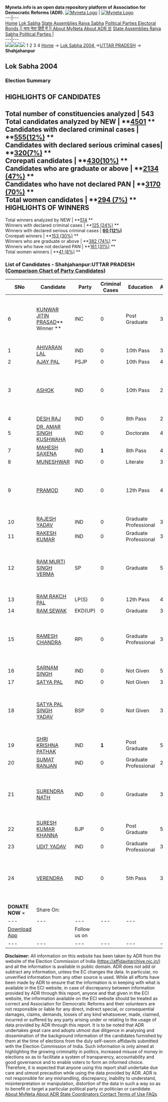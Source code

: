 **Myneta.info is an open data repository platform of Association for Democratic Reforms (ADR).**
[![Myneta Logo](https://www.myneta.info/lib/img/myneta-logo.png)](https://www.myneta.info/) | [![Myneta Logo](https://www.myneta.info/lib/img/adr-logo.png)](https://adrindia.org)  
---|---  
[Home](https://www.myneta.info/) [Lok Sabha](https://www.myneta.info/#ls "Lok Sabha") [ State Assemblies ](https://www.myneta.info/#sa "State Assemblies") [Rajya Sabha](https://www.myneta.info/#rs "Rajya Sabha") [Political Parties ](https://www.myneta.info/party "Political Parties") [ Electoral Bonds ](https://www.myneta.info/electoral_bonds "Electoral Bonds") [ || माय नेता हिंदी में || ](https://translate.google.co.in/translate?prev=hp&hl=en&js=y&u=www.myneta.info&sl=en&tl=hi&history_state0=) [ About MyNeta ](https://adrindia.org/content/about-myneta) [ About ADR ](https://adrindia.org/about-adr/who-we-are) [☰](javascript:void\(0\))
[ State Assemblies ](https://www.myneta.info/#sa "State Assemblies") [ Rajya Sabha ](https://www.myneta.info/#rs "Rajya Sabha") [ Political Parties ](https://www.myneta.info/party "Political Parties")
|   
---|---  
![](https://www.myneta.info/lib/img/banner/banner-1.png)![](https://www.myneta.info/lib/img/banner/banner-2.png)![](https://www.myneta.info/lib/img/banner/banner-3.png)![](https://www.myneta.info/lib/img/banner/banner-4.png)
1  2  3  4 
[Home](https://www.myneta.info/) → [Lok Sabha 2004 ](https://www.myneta.info/loksabha2004/)→[UTTAR PRADESH](https://www.myneta.info/loksabha2004/index.php?action=show_constituencies&state_id=24) → **Shahjahanpur**
### 
## Lok Sabha 2004 
###  Election Summary 
HIGHLIGHTS OF CANDIDATES  
---  
Total number of constituencies analyzed |  543   
Total candidates analyzed by NEW | **[4501](https://www.myneta.info/loksabha2004/index.php?action=summary&subAction=candidates_analyzed&sort=candidate#summary) **  
Candidates with declared criminal cases | **[555(12%)](https://www.myneta.info/loksabha2004/index.php?action=summary&subAction=crime&sort=candidate#summary) **  
Candidates with declared serious criminal cases| **[320(7%)](https://www.myneta.info/loksabha2004/index.php?action=summary&subAction=serious_crime&sort=candidate#summary) **  
Crorepati candidates | **[430(10%)](https://www.myneta.info/loksabha2004/index.php?action=summary&subAction=crorepati&sort=candidate#summary) **  
Candidates who are graduate or above | **[2134 (47%)](https://www.myneta.info/loksabha2004/index.php?action=summary&subAction=education&sort=candidate#summary) **  
Candidates who have not declared PAN | **[3170 (70%)](https://www.myneta.info/loksabha2004/index.php?action=summary&subAction=without_pan&sort=candidate#summary) **  
Total women candidates | **[294 (7%)](https://www.myneta.info/loksabha2004/index.php?action=summary&subAction=women_candidate&sort=candidate#summary) **  
HIGHLIGHTS OF WINNERS  
---  
Total winners analyzed by NEW | **[514](https://www.myneta.info/loksabha2004/index.php?action=summary&subAction=winner_analyzed&sort=candidate#summary) **  
Winners with declared criminal cases | **[125 (24%)](https://www.myneta.info/loksabha2004/index.php?action=summary&subAction=winner_crime&sort=candidate#summary) **  
Winners with declared serious criminal cases | **[60 (12%)](https://www.myneta.info/loksabha2004/index.php?action=summary&subAction=winner_serious_crime&sort=candidate#summary)**  
Crorepati winners | **[153 (30%)](https://www.myneta.info/loksabha2004/index.php?action=summary&subAction=winner_crorepati&sort=candidate#summary) **  
Winners who are graduate or above | **[382 (74%)](https://www.myneta.info/loksabha2004/index.php?action=summary&subAction=winner_education&sort=candidate#summary) **  
Winners who have not declared PAN | **[161 (31%)](https://www.myneta.info/loksabha2004/index.php?action=summary&subAction=winner_without_pan&sort=candidate#summary) **  
Total women winners | **[41 (8%)](https://www.myneta.info/loksabha2004/index.php?action=summary&subAction=winner_women&sort=candidate#summary) **  
### List of Candidates - Shahjahanpur:UTTAR PRADESH ([Comparison Chart of Party Candidates](https://www.myneta.info/loksabha2004/comparisonchart.php?constituency_id=426))
SNo | Candidate| Party| Criminal Cases| Education| Age| Total Assets| Liabilities  
---|---|---|---|---|---|---|---  
6  | [KUNWAR JITIN PRASAD](https://www.myneta.info/loksabha2004/candidate.php?candidate_id=4936)** Winner ** | INC | 0 | Post Graduate| 30 | ![](https://myneta.info/image_v2.php?myneta_folder=loksabha2004&candidate_id=4936&col=ta) | ![](https://myneta.info/image_v2.php?myneta_folder=loksabha2004&candidate_id=4936&col=lia)  
1  | [AHIVARAN LAL](https://www.myneta.info/loksabha2004/candidate.php?candidate_id=4954) | IND | 0 | 10th Pass| 33 | Rs 2,20,000 ~ 2 Lacs+ | Rs 2,600 ~ 2 Thou+  
2  | [AJAY PAL](https://www.myneta.info/loksabha2004/candidate.php?candidate_id=4941) | PSJP | 0 | 10th Pass| 48 | Rs 1,65,000 ~ 1 Lacs+ | Rs 0 ~   
3  | [ASHOK](https://www.myneta.info/loksabha2004/candidate.php?candidate_id=4950) | IND | 0 | 10th Pass| 29 | ![](https://myneta.info/image_v2.php?myneta_folder=loksabha2004&candidate_id=4950&col=ta) | ![](https://myneta.info/image_v2.php?myneta_folder=loksabha2004&candidate_id=4950&col=lia)  
4  | [DESH RAJ](https://www.myneta.info/loksabha2004/candidate.php?candidate_id=4947) | IND | 0 | 8th Pass| 25 | Rs 30,150 ~ 30 Thou+ | Rs 0 ~   
5  | [DR. AMAR SINGH KUSHWAHA](https://www.myneta.info/loksabha2004/candidate.php?candidate_id=4952) | IND | 0 | Doctorate| 43 | Rs 6,25,000 ~ 6 Lacs+ | Rs 0 ~   
7  | [MAHESH SAXENA](https://www.myneta.info/loksabha2004/candidate.php?candidate_id=4943) | IND | **1** | 8th Pass| 43 | Rs 17,29,648 ~ 17 Lacs+ | Rs 0 ~   
8  | [MUNESHWAR](https://www.myneta.info/loksabha2004/candidate.php?candidate_id=4949) | IND | 0 | Literate| 38 | Rs 2,87,500 ~ 2 Lacs+ | Rs 0 ~   
9  | [PRAMOD](https://www.myneta.info/loksabha2004/candidate.php?candidate_id=4942) | IND | 0 | 12th Pass| 43 | ![](https://myneta.info/image_v2.php?myneta_folder=loksabha2004&candidate_id=4942&col=ta) | ![](https://myneta.info/image_v2.php?myneta_folder=loksabha2004&candidate_id=4942&col=lia)  
10  | [RAJESH YADAV](https://www.myneta.info/loksabha2004/candidate.php?candidate_id=4957) | IND | 0 | Graduate Professional| 32 | Rs 12,02,000 ~ 12 Lacs+ | Rs 66,200 ~ 66 Thou+  
11  | [RAKESH KUMAR](https://www.myneta.info/loksabha2004/candidate.php?candidate_id=4951) | IND | 0 | Graduate Professional| 30 | Rs 35,000 ~ 35 Thou+ | Rs 0 ~   
12  | [RAM MURTI SINGH VERMA](https://www.myneta.info/loksabha2004/candidate.php?candidate_id=4937) | SP | 0 | Graduate| 55 | ![](https://myneta.info/image_v2.php?myneta_folder=loksabha2004&candidate_id=4937&col=ta) | ![](https://myneta.info/image_v2.php?myneta_folder=loksabha2004&candidate_id=4937&col=lia)  
13  | [RAM RAKCH PAL](https://www.myneta.info/loksabha2004/candidate.php?candidate_id=4945) | LP(S) | 0 | 12th Pass| 41 | Rs 6,17,018 ~ 6 Lacs+ | Rs 0 ~   
14  | [RAM SEWAK](https://www.myneta.info/loksabha2004/candidate.php?candidate_id=4955) | EKD(UP) | 0 | Graduate| 33 | Rs 1,500 ~ 1 Thou+ | Rs 0 ~   
15  | [RAMESH CHANDRA](https://www.myneta.info/loksabha2004/candidate.php?candidate_id=4953) | RPI | 0 | Graduate Professional| 32 | ![](https://myneta.info/image_v2.php?myneta_folder=loksabha2004&candidate_id=4953&col=ta) | ![](https://myneta.info/image_v2.php?myneta_folder=loksabha2004&candidate_id=4953&col=lia)  
16  | [SARNAM SINGH](https://www.myneta.info/loksabha2004/candidate.php?candidate_id=4958) | IND | 0 | Not Given| 50 | Rs 18,11,000 ~ 18 Lacs+ | Rs 72,000 ~ 72 Thou+  
17  | [SATYA PAL](https://www.myneta.info/loksabha2004/candidate.php?candidate_id=4961) | IND | 0 | Not Given| 30 | Rs 56,000 ~ 56 Thou+ | Rs 0 ~   
18  | [SATYA PAL SINGH YADAV](https://www.myneta.info/loksabha2004/candidate.php?candidate_id=4938) | BSP | 0 | Not Given| 30 | ![](https://myneta.info/image_v2.php?myneta_folder=loksabha2004&candidate_id=4938&col=ta) | ![](https://myneta.info/image_v2.php?myneta_folder=loksabha2004&candidate_id=4938&col=lia)  
19  | [SHRI KRISHNA PATHAK](https://www.myneta.info/loksabha2004/candidate.php?candidate_id=4959) | IND | **1** | Post Graduate| 59 | Rs 15,95,503 ~ 15 Lacs+ | Rs 0 ~   
20  | [SUMAT RANJAN](https://www.myneta.info/loksabha2004/candidate.php?candidate_id=4960) | IND | 0 | Graduate Professional| 29 | Rs 267 ~ 2 Hund+ | Rs 0 ~   
21  | [SURENDRA NATH](https://www.myneta.info/loksabha2004/candidate.php?candidate_id=4946) | IND | 0 | Graduate| 38 | ![](https://myneta.info/image_v2.php?myneta_folder=loksabha2004&candidate_id=4946&col=ta) | ![](https://myneta.info/image_v2.php?myneta_folder=loksabha2004&candidate_id=4946&col=lia)  
22  | [SURESH KUMAR KHANNA](https://www.myneta.info/loksabha2004/candidate.php?candidate_id=4939) | BJP | 0 | Post Graduate| 50 | Rs 21,73,447 ~ 21 Lacs+ | Rs 1,66,985 ~ 1 Lacs+  
23  | [UDIT YADAV](https://www.myneta.info/loksabha2004/candidate.php?candidate_id=4948) | IND | 0 | Graduate Professional| 33 | Rs 6,76,000 ~ 6 Lacs+ | Rs 0 ~   
24  | [VERENDRA](https://www.myneta.info/loksabha2004/candidate.php?candidate_id=4956) | IND | 0 | 5th Pass| 34 | ![](https://myneta.info/image_v2.php?myneta_folder=loksabha2004&candidate_id=4956&col=ta) | ![](https://myneta.info/image_v2.php?myneta_folder=loksabha2004&candidate_id=4956&col=lia)  
|  **DONATE NOW** × |  Share On:  | [](https://api.whatsapp.com/send?text=https%3A%2F%2Fmyneta.info%2Fpunjab2022%2Findex.php%3Faction%3Dshow_constituencies%26state_id%3D19) | [](https://www.facebook.com/sharer/sharer.php?u=https%3A%2F%2Fmyneta.info%2Fpunjab2022%2Findex.php%3Faction%3Dshow_constituencies%26state_id%3D19) | [](https://twitter.com/share?url=https%3A%2F%2Fmyneta.info%2Fpunjab2022%2Findex.php%3Faction%3Dshow_constituencies%26state_id%3D19)  
---|---|---|---|---  
| [ Download App ](https://play.google.com/store/apps/details?id=com.webrosoft.myneta1&pcampaignid=pcampaignidMKT-Other-global-all-co-prtnr-py-PartBadge-Mar2515-1) | [](https://play.google.com/store/apps/details?id=com.webrosoft.myneta1&pcampaignid=pcampaignidMKT-Other-global-all-co-prtnr-py-PartBadge-Mar2515-1) |  Follow us on  | [](https://www.facebook.com/adrindia.org/) | [](https://twitter.com/adrspeaks) | [](https://groups.google.com/g/national-election-watch?hl=en&pli=1) | [](https://www.instagram.com/adrspeaks/) | [](https://www.youtube.com/user/adrspeaks) | [](https://sharechat.com/profile/adrspeaks)  
---|---|---|---|---|---|---|---|---  
**Disclaimer:** All information on this website has been taken by ADR from the website of the Election Commission of India (https://affidavitarchive.nic.in/) and all the information is available in public domain. ADR does not add or subtract any information, unless the EC changes the data. In particular, no unverified information from any other source is used. While all efforts have been made by ADR to ensure that the information is in keeping with what is available in the ECI website, in case of discrepancy between information provided by ADR through this report, anyone and that given in the ECI website, the information available on the ECI website should be treated as correct and Association for Democratic Reforms and their volunteers are not responsible or liable for any direct, indirect special, or consequential damages, claims, demands, losses of any kind whatsoever, made, claimed, incurred or suffered by any party arising under or relating to the usage of data provided by ADR through this report. It is to be noted that ADR undertakes great care and adopts utmost due diligence in analysing and dissemination of the background information of the candidates furnished by them at the time of elections from the duly self-sworn affidavits submitted with the Election Commission of India. Such information is only aimed at highlighting the growing criminality in politics, increased misuse of money in elections so as to facilitate a system of transparency, accountability and good governance and to enable voters to form an informed choice. Therefore, it is expected that anyone using this report shall undertake due care and utmost precaution while using the data provided by ADR. ADR is not responsible for any mishandling, discrepancy, inability to understand, misinterpretation or manipulation, distortion of the data in such a way so as to benefit or target a particular political party or politician or candidate. 
[ About MyNeta ](https://adrindia.org/content/about-myneta) [ About ADR ](https://adrindia.org/about-adr/who-we-are) [ State Coordinators ](https://adrindia.org/about-adr/state-coordinators) [ Contact ](https://adrindia.org/contact-us) [ Terms of Use ](https://adrindia.org/content/adr-terms-use) [ FAQs ](https://adrindia.org/content/faqs)

